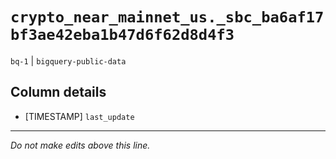 # `crypto_near_mainnet_us._sbc_ba6af17bf3ae42eba1b47d6f62d8d4f3`
`bq-1` | `bigquery-public-data`

## Column details
* [TIMESTAMP] `last_update`

-------------------------------------------------------------------------------
*Do not make edits above this line.*
